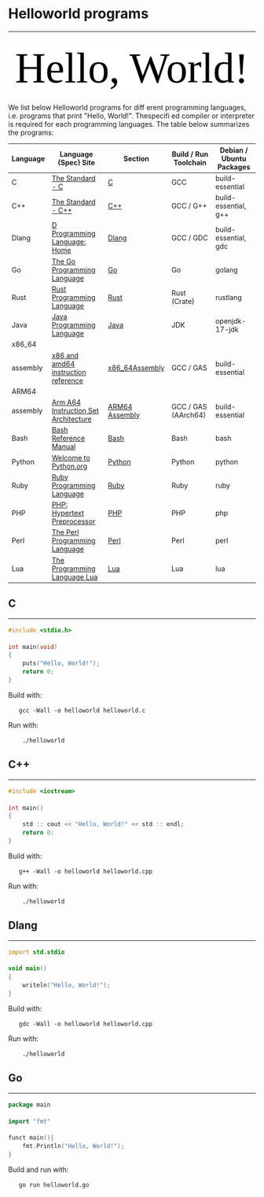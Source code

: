 # Helloworld programs
---

![Hello World PNG](helloworld.png)

We list below Helloworld programs for diff erent programming languages, i.e. programs that print "Hello, World!". Thespecifi ed compiler or interpreter is required for each programming languages.
The table below summarizes the programs:


| Language | Language (Spec) Site | Section | Build / Run Toolchain | Debian / Ubuntu Packages |
|----------|----------------------|---------|-----------------------|--------------------------|
|C         |[The Standard - C](https://www.iso-9899.info/wiki/The_Standard)       |[C](#)       | GCC         | build-essential        |
|C++       |[The Standard - C++](https://isocpp.org/std/the-standard)       |[C++](#)       | GCC / G++        | build-essential, g++        |
|Dlang     |[D Programming Language: Home](https://dlang.org/)       |[Dlang](#)       | GCC / GDC        | build-essential, gdc        |
|Go        |[The Go Programming Language](https://go.dev/)       |[Go](#)       | Go         | golang        |
|Rust      |[Rust Programming Language](https://www.rust-lang.org/)       |[Rust](#)       | Rust (Crate)         | rustlang        |
|Java      |[Java Programming Language](https://docs.oracle.com/javase/8/docs/technotes/guides/language/)       |[Java](#)       | JDK         | openjdk-17-jdk        |
|x86_64    
 assembly  |[x86 and amd64 instruction reference](https://www.felixcloutier.com/x86/)       |[x86_64Assembly](#)       | GCC / GAS         | build-essential        |
|ARM64
 assembly  |[Arm A64 Instruction Set Architecture](https://developer.arm.com/documentation/ddi0596/latest/)       |[ARM64 Assembly](#)       | GCC / GAS (AArch64)         | build-essential        |
|Bash      |[Bash Reference Manual](https://www.gnu.org/software/bash/manual/bash.html)       |[Bash](#)       | Bash         | bash  |
|Python    |[Welcome to Python.org](https://www.python.org/)       |[Python](#)       | Python         | python        |
|Ruby      |[Ruby Programming Language](https://www.ruby-lang.org/en/)       |[Ruby](#)       | Ruby         | ruby        |
|PHP       |[PHP: Hypertext Preprocessor](https://www.php.net/)       |[PHP](#)       | PHP         | php        |
|Perl      |[The Perl Programming Language](https://www.perl.org/)       |[Perl](#)       | Perl         | perl        |
|Lua       |[The Programming Language Lua](https://www.lua.org/)       |[Lua](#)       | Lua         | lua        |

## C
---

```c
#include <stdio.h>

int main(void)
{
    puts("Hello, World!");
    return 0;
}

```

Build with:

```
   gcc -Wall -o helloworld helloworld.c  
``` 

Run with:


```
    ./helloworld
```

## C++
---

```cpp
#include <iostream>

int main()
{
    std :: cout << "Hello, World!" << std :: endl;
    return 0;
}

```

Build with:

```
   g++ -Wall -o helloworld helloworld.cpp  
``` 

Run with:


```
    ./helloworld
```

## Dlang
---

```d
import std.stdio

void main()
{
    writeln("Hello, World!");
}

```

Build with:

```
   gdc -Wall -o helloworld helloworld.cpp  
``` 

Run with:


```
    ./helloworld
```

## Go
---

```go
package main

import "fmt"

funct main(){
    fmt.Println("Hello, World!");
}

```

Build and run with:

```
   go run helloworld.go  
``` 
